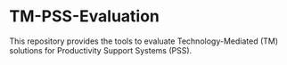 # TM-PSS-Evaluation
This repository provides the tools to evaluate Technology-Mediated (TM) solutions for Productivity Support Systems (PSS).
